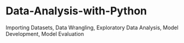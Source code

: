# Data-Analysis-with-Python
Importing Datasets,  Data Wrangling, Exploratory Data Analysis, Model Development, Model Evaluation
